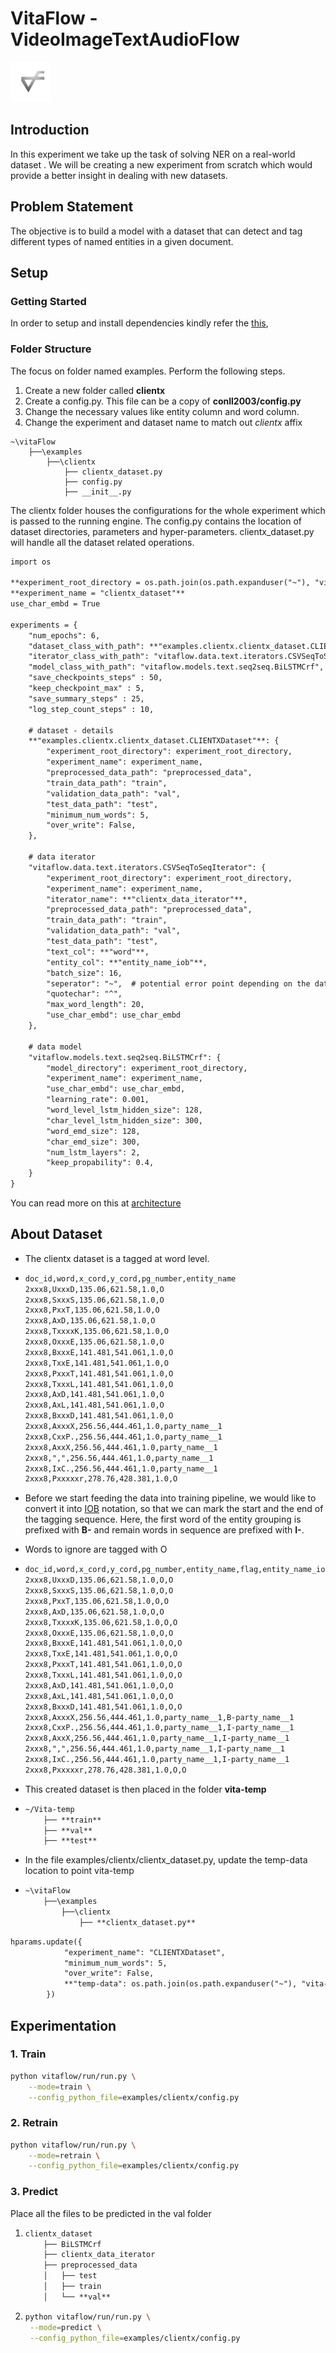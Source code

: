 
# VitaFlow - VideoImageTextAudioFlow
 ![](../../vitaflow-icon.png)


## Introduction

In this experiment we take up the task of solving NER on a real-world dataset . 
We will be creating a new experiment from scratch which would provide a better insight in dealing with new datasets. 

## Problem Statement

The objective is to build a model with a dataset that can detect and tag different types of named entities in a given document.



## Setup

### Getting Started

In order to setup and install dependencies kindly refer the [this](examples/conll2003/README.md),

### Folder Structure

The focus on folder named examples. Perform the following steps.

1. Create  a new folder called **clientx** 
2. Create a config.py. This file can be a copy of **conll2003/config.py** 
3. Change the necessary values like entity column and word column. 
4. Change the experiment and dataset name to match out *clientx* affix

```
~\vitaFlow
    ├──\examples
        ├──\clientx
            ├── clientx_dataset.py
            ├── config.py
            ├── __init__.py

```

The clientx folder houses the configurations for the whole experiment which is passed to the running engine.
The config.py contains the location of  dataset directories, parameters and hyper-parameters. clientx_dataset.py will handle all the dataset related operations.

```reStructuredText
import os

**experiment_root_directory = os.path.join(os.path.expanduser("~"), "vitaFlow-clientx/")**
**experiment_name = "clientx_dataset"**
use_char_embd = True

experiments = {
    "num_epochs": 6,
    "dataset_class_with_path": **"examples.clientx.clientx_dataset.CLIENTXDataset"**,
    "iterator_class_with_path": "vitaflow.data.text.iterators.CSVSeqToSeqIterator",
    "model_class_with_path": "vitaflow.models.text.seq2seq.BiLSTMCrf",
    "save_checkpoints_steps" : 50,
    "keep_checkpoint_max" : 5,
    "save_summary_steps" : 25,
    "log_step_count_steps" : 10,

    # dataset - details
    **"examples.clientx.clientx_dataset.CLIENTXDataset"**: {
        "experiment_root_directory": experiment_root_directory,
        "experiment_name": experiment_name,
        "preprocessed_data_path": "preprocessed_data",
        "train_data_path": "train",
        "validation_data_path": "val",
        "test_data_path": "test",
        "minimum_num_words": 5,
        "over_write": False,
    },

    # data iterator
    "vitaflow.data.text.iterators.CSVSeqToSeqIterator": {
        "experiment_root_directory": experiment_root_directory,
        "experiment_name": experiment_name,
        "iterator_name": **"clientx_data_iterator"**,
        "preprocessed_data_path": "preprocessed_data",
        "train_data_path": "train",
        "validation_data_path": "val",
        "test_data_path": "test",
        "text_col": **"word"**,
        "entity_col": **"entity_name_iob"**,
        "batch_size": 16,
        "seperator": "~",  # potential error point depending on the dataset
        "quotechar": "^",
        "max_word_length": 20,
        "use_char_embd": use_char_embd
    },

    # data model
    "vitaflow.models.text.seq2seq.BiLSTMCrf": {
        "model_directory": experiment_root_directory,
        "experiment_name": experiment_name,
        "use_char_embd": use_char_embd,
        "learning_rate": 0.001,
        "word_level_lstm_hidden_size": 128,
        "char_level_lstm_hidden_size": 300,
        "word_emd_size": 128,
        "char_emd_size": 300,
        "num_lstm_layers": 2,
        "keep_propability": 0.4,
    }
}
```



You can read more on this at [architecture]()

## About Dataset 

- The clientx dataset is a tagged at word level. 

- ```reStructuredText
  doc_id,word,x_cord,y_cord,pg_number,entity_name
  2xxx8,UxxxD,135.06,621.58,1.0,O
  2xxx8,SxxxS,135.06,621.58,1.0,O
  2xxx8,PxxT,135.06,621.58,1.0,O
  2xxx8,AxD,135.06,621.58,1.0,O
  2xxx8,TxxxxK,135.06,621.58,1.0,O
  2xxx8,OxxxE,135.06,621.58,1.0,O
  2xxx8,BxxxE,141.481,541.061,1.0,O
  2xxx8,TxxE,141.481,541.061,1.0,O
  2xxx8,PxxxT,141.481,541.061,1.0,O
  2xxx8,TxxxL,141.481,541.061,1.0,O
  2xxx8,AxD,141.481,541.061,1.0,O
  2xxx8,AxL,141.481,541.061,1.0,O
  2xxx8,BxxxD,141.481,541.061,1.0,O
  2xxx8,AxxxX,256.56,444.461,1.0,party_name__1
  2xxx8,CxxP.,256.56,444.461,1.0,party_name__1
  2xxx8,AxxX,256.56,444.461,1.0,party_name__1
  2xxx8,",",256.56,444.461,1.0,party_name__1
  2xxx8,IxC.,256.56,444.461,1.0,party_name__1
  2xxx8,Pxxxxxr,278.76,428.381,1.0,O
  ```

- Before we start feeding the data into training pipeline, we would like to convert it into [IOB](https://en.wikipedia.org/wiki/Inside%E2%80%93outside%E2%80%93beginning_(tagging)) notation, so that we can mark the start and the end of the tagging sequence.  Here, the first word of the entity grouping is prefixed with **B-** and remain words in sequence are prefixed with **I-**.

- Words to ignore are tagged with O 

- ```reStructuredText
  doc_id,word,x_cord,y_cord,pg_number,entity_name,flag,entity_name_iob
  2xxx8,UxxxD,135.06,621.58,1.0,O,O
  2xxx8,SxxxS,135.06,621.58,1.0,O,O
  2xxx8,PxxT,135.06,621.58,1.0,O,O
  2xxx8,AxD,135.06,621.58,1.0,O,O
  2xxx8,TxxxxK,135.06,621.58,1.0,O,O
  2xxx8,OxxxE,135.06,621.58,1.0,O,O
  2xxx8,BxxxE,141.481,541.061,1.0,O,O
  2xxx8,TxxE,141.481,541.061,1.0,O,O
  2xxx8,PxxxT,141.481,541.061,1.0,O,O
  2xxx8,TxxxL,141.481,541.061,1.0,O,O
  2xxx8,AxD,141.481,541.061,1.0,O,O
  2xxx8,AxL,141.481,541.061,1.0,O,O
  2xxx8,BxxxD,141.481,541.061,1.0,O,O
  2xxx8,AxxxX,256.56,444.461,1.0,party_name__1,B-party_name__1
  2xxx8,CxxP.,256.56,444.461,1.0,party_name__1,I-party_name__1
  2xxx8,AxxX,256.56,444.461,1.0,party_name__1,I-party_name__1
  2xxx8,",",256.56,444.461,1.0,party_name__1,I-party_name__1
  2xxx8,IxC.,256.56,444.461,1.0,party_name__1,I-party_name__1
  2xxx8,Pxxxxxr,278.76,428.381,1.0,O,O
  ```

- This created dataset is then placed in the folder **vita-temp**

- ```reStructuredText
  ~/Vita-temp
      ├── **train**
      ├── **val**
      ├── **test**
  ```

- In the file examples/clientx/clientx_dataset.py, update the temp-data location to point  vita-temp

- ```reStructuredText
  ~\vitaFlow
      ├──\examples
          ├──\clientx
              ├── **clientx_dataset.py**
  ```


```reStructuredText
hparams.update({
            "experiment_name": "CLIENTXDataset",
            "minimum_num_words": 5,
            "over_write": False,
            **"temp-data": os.path.join(os.path.expanduser("~"), "vita-temp/"),**
        })	
```

## Experimentation

### 1. Train

```bash
python vitaflow/run/run.py \
	--mode=train \
	--config_python_file=examples/clientx/config.py 
```

### 2. Retrain

```bash
python vitaflow/run/run.py \
	--mode=retrain \
	--config_python_file=examples/clientx/config.py 
```

### 3. Predict

<!-- TODO: Tree -->

Place all the files to be predicted in the val folder 

1. ```reStructuredText
   clientx_dataset
       ├── BiLSTMCrf    
       ├── clientx_data_iterator
       ├── preprocessed_data
       │   ├── test
       │   ├── train
       │   └── **val**
   ```

2. ```bash
   python vitaflow/run/run.py \
   	--mode=predict \
   	--config_python_file=examples/clientx/config.py 	
   ```

